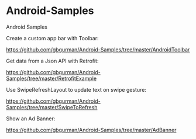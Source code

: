 # Android-Samples
Android Samples

Create a custom app bar with Toolbar:

https://github.com/gbgurman/Android-Samples/tree/master/AndroidToolbar

Get data from a Json API with Retrofit:

https://github.com/gbgurman/Android-Samples/tree/master/RetrofitExample

Use SwipeRefreshLayout to update text on swipe gesture:

https://github.com/gbgurman/Android-Samples/tree/master/SwipeToRefresh

Show an Ad Banner:

https://github.com/gbgurman/Android-Samples/tree/master/AdBanner


